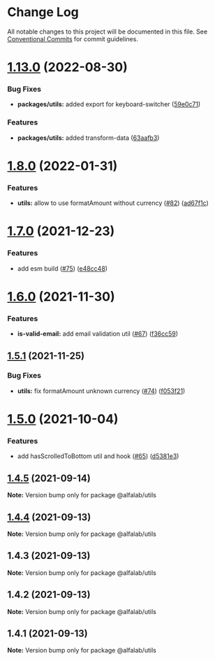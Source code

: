 # Change Log

All notable changes to this project will be documented in this file.
See [Conventional Commits](https://conventionalcommits.org) for commit guidelines.

# [1.13.0](http://git.moscow.alfaintra.net/ef/utils/compare/@alfalab/utils@1.12.0...@alfalab/utils@1.13.0) (2022-08-30)


### Bug Fixes

* **packages/utils:** added export for keyboard-switcher ([59e0c71](http://git.moscow.alfaintra.net/ef/utils/commits/59e0c71f60069deb6008810282a8260999f7560a))


### Features

* **packages/utils:** added transform-data ([63aafb3](http://git.moscow.alfaintra.net/ef/utils/commits/63aafb352c9e04f20b6eae1c2ca4624ddf90f411))





# [1.8.0](https://github.com/alfa-laboratory/utils/compare/@alfalab/utils@1.7.0...@alfalab/utils@1.8.0) (2022-01-31)


### Features

* **utils:** allow to use formatAmount without currency ([#82](https://github.com/alfa-laboratory/utils/issues/82)) ([ad67f1c](https://github.com/alfa-laboratory/utils/commit/ad67f1cc29866f41ca3b4a035b44b2bdfeb9f52c))





# [1.7.0](https://github.com/alfa-laboratory/utils/compare/@alfalab/utils@1.6.0...@alfalab/utils@1.7.0) (2021-12-23)


### Features

* add esm build ([#75](https://github.com/alfa-laboratory/utils/issues/75)) ([e48cc48](https://github.com/alfa-laboratory/utils/commit/e48cc487b5db1815cdaf10ad6639d42741f0d772))





# [1.6.0](https://github.com/alfa-laboratory/utils/compare/@alfalab/utils@1.5.1...@alfalab/utils@1.6.0) (2021-11-30)


### Features

* **is-valid-email:** add email validation util ([#67](https://github.com/alfa-laboratory/utils/issues/67)) ([f36cc59](https://github.com/alfa-laboratory/utils/commit/f36cc5909cbe95f2d76d233362f52cdfaba79518))





## [1.5.1](https://github.com/alfa-laboratory/utils/compare/@alfalab/utils@1.5.0...@alfalab/utils@1.5.1) (2021-11-25)


### Bug Fixes

* **utils:** fix formatAmount unknown currency ([#74](https://github.com/alfa-laboratory/utils/issues/74)) ([f053f21](https://github.com/alfa-laboratory/utils/commit/f053f21d76c0c62f8164ce7b5c59630bdd8b15e3))





# [1.5.0](https://github.com/alfa-laboratory/utils/compare/@alfalab/utils@1.4.5...@alfalab/utils@1.5.0) (2021-10-04)


### Features

* add hasScrolledToBottom util and hook ([#65](https://github.com/alfa-laboratory/utils/issues/65)) ([d5381e3](https://github.com/alfa-laboratory/utils/commit/d5381e324d57227a8b2df62c5c855ddb0dcf9b65))





## [1.4.5](https://github.com/alfa-laboratory/utils/compare/@alfalab/utils@1.4.4...@alfalab/utils@1.4.5) (2021-09-14)

**Note:** Version bump only for package @alfalab/utils





## [1.4.4](https://github.com/alfa-laboratory/utils/compare/@alfalab/utils@1.4.2...@alfalab/utils@1.4.4) (2021-09-13)

**Note:** Version bump only for package @alfalab/utils





## 1.4.3 (2021-09-13)

**Note:** Version bump only for package @alfalab/utils





## 1.4.2 (2021-09-13)

**Note:** Version bump only for package @alfalab/utils





## 1.4.1 (2021-09-13)

**Note:** Version bump only for package @alfalab/utils
